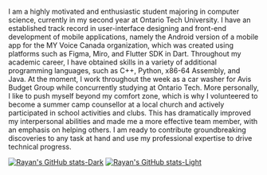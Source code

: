 I am a highly motivated and enthusiastic student majoring in computer science, currently in my second year at Ontario Tech University. I have an established track record in user-interface designing and front-end development of mobile applications, namely the Android version of a mobile app for the MY Voice Canada organization, which was created using platforms such as Figma, Miro, and Flutter SDK in Dart. Throughout my academic career, I have obtained skills in a variety of additional programming languages, such as C++, Python, x86-64 Assembly, and Java. At the moment, I work throughout the week as a car washer for Avis Budget Group while concurrently studying at Ontario Tech. More personally, I like to push myself beyond my comfort zone, which is why I volunteered to become a summer camp counsellor at a local church and actively participated in school activities and clubs. This has dramatically improved my interpersonal abilities and made me a more effective team member, with an emphasis on helping others. I am ready to contribute groundbreaking discoveries to any task at hand and use my professional expertise to drive technical progress.

[![Rayan's GitHub stats-Dark](https://github-readme-stats.vercel.app/api?username=Rayan-Alam-UOIT&show_icons=true&theme=dark#gh-dark-mode-only)](https://github.com/Rayan-Alam-UOIT/github-readme-stats#gh-dark-mode-only)
[![Rayan's GitHub stats-Light](https://github-readme-stats.vercel.app/api?username=Rayan-Alam-UOIT&show_icons=true&theme=default#gh-light-mode-only)](https://github.com/Rayan-Alam-UOIT/github-readme-stats#gh-light-mode-only)
<!---
Rayan-Alam-UOIT/Rayan-Alam-UOIT is a ✨ special ✨ repository because its `README.md` (this file) appears on your GitHub profile.
You can click the Preview link to take a look at your changes.
--->
